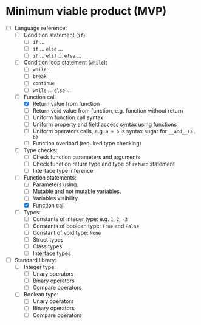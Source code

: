 Minimum viable product (MVP)
============================

- [ ] Language reference:
    - [ ] Condition statement (`if`):
        - [ ] `if` ...
        - [ ] `if` ... `else` ...
        - [ ] `if` ... `elif` ... `else` ...         
    - [ ] Condition loop statement (`while`):
        - [ ] `while` ...
        - [ ] `break`
        - [ ] `continue`
        - [ ] `while` ... `else` ...
    - [ ] Function call
        - [x] Return value from function
        - [ ] Return void value from function, e.g. function without return
        - [ ] Uniform function call syntax
        - [ ] Uniform property and field access syntax using functions
        - [ ] Uniform operators calls, e.g. `a + b` is syntax sugar for `__add__(a, b)`
        - [ ] Function overload (required type checking)
    - [ ] Type checks:
        - [ ] Check function parameters and arguments 
        - [ ] Check function return type and type of `return` statement
        - [ ] Interface type inference
    - [ ] Function statements:
        - [ ] Parameters using.
        - [ ] Mutable and not mutable variables.
        - [ ] Variables visibility.
        - [x] Function call 
    - [ ] Types:
        - [ ] Constants of integer type: e.g. `1`, `2`, `-3`
        - [ ] Constants of boolean type: `True` and `False`
        - [ ] Constant of void type: `None`
        - [ ] Struct types
        - [ ] Class types
        - [ ] Interface types
- [ ] Standard library:        
    - [ ] Integer type:
        - [ ] Unary operators
        - [ ] Binary operators
        - [ ] Compare operators
    - [ ] Boolean type:
        - [ ] Unary operators
        - [ ] Binary operators
        - [ ] Compare operators            
